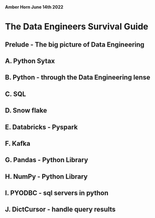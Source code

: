 **Amber Horn June 14th 2022**
# The Data Engineers Survival Guide
## Prelude - The big picture of Data Engineering
## A. Python Sytax
## B. Python - through the Data Engineering lense
## C. SQL
## D. Snow flake 
## E. Databricks - Pyspark
## F. Kafka
## G. Pandas - Python Library
## H. NumPy - Python Library
## I. PYODBC - sql servers in python
## J. DictCursor - handle query results




